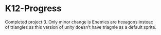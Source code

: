 # K12-Progress

Completed project 3. Only minor change is Enemies are hexagons insteac of triangles as this version of unity doesn't have triagnle as a default sprite.
